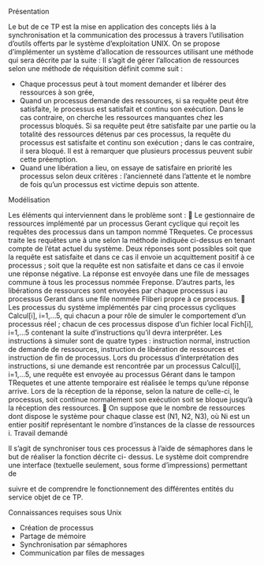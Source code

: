 Présentation

Le but de ce TP est la mise en application des concepts liés à la synchronisation et la communication des processus à
travers l’utilisation d’outils offerts par le système d’exploitation UNIX. On se propose d’implémenter un système
d’allocation de ressources utilisant une méthode qui sera décrite par la suite :
Il s’agit de gérer l’allocation de ressources selon une méthode de réquisition définit comme suit :
- Chaque processus peut à tout moment demander et libérer des ressources à son grée,
- Quand un processus demande des ressources, si sa requête peut être satisfaite, le processus est satisfait et continu
son exécution. Dans le cas contraire, on cherche les ressources manquantes chez les processus bloqués. Si sa
requête peut être satisfaite par une partie ou la totalité des ressources détenus par ces processus, la requête du
processus est satisfaite et continu son exécution ; dans le cas contraire, il sera bloqué. Il est à remarquer que
plusieurs processus peuvent subir cette préemption.
- Quand une libération a lieu, on essaye de satisfaire en priorité les processus selon deux critères : l’ancienneté dans
l’attente et le nombre de fois qu’un processus est victime depuis son attente.

Modélisation

Les éléments qui interviennent dans le problème sont :
 Le gestionnaire de ressources implémenté par un processus Gerant cyclique qui reçoit les requêtes des
processus dans un tampon nommé TRequetes. Ce processus traite les requêtes une à une selon la méthode
indiquée ci-dessus en tenant compte de l’état actuel du système. Deux réponses sont possibles soit que la
requête est satisfaite et dans ce cas il envoie un acquittement positif à ce processus ; soit que la requête est
non satisfaite et dans ce cas il envoie une réponse négative. La réponse est envoyée dans une file de
messages commune à tous les processus nommée Freponse. D’autres parts, les libérations de ressources
sont envoyées par chaque processus i au processus Gerant dans une file nommée Fliberi propre à ce
processus.
 Les processus du système implémentés par cinq processus cycliques Calcul[i], i=1,...5, qui chacun a pour
rôle de simuler le comportement d’un processus réel ; chacun de ces processus dispose d’un fichier local
Fich[i], i=1,...5 contenant la suite d’instructions qu’il devra interpréter. Les instructions à simuler sont de
quatre types : instruction normal, instruction de demande de ressources, instruction de libération de
ressources et instruction de fin de processus. Lors du processus d’interprétation des instructions, si une
demande est rencontrée par un processus Calcul[i], i=1,...5, une requête est envoyée au processus Gérant
dans le tampon TRequetes et une attente temporaire est réalisée le temps qu’une réponse arrive. Lors de la
réception de la réponse, selon la nature de celle-ci, le processus, soit continue normalement son exécution
soit se bloque jusqu’à la réception des ressources.
 On suppose que le nombre de ressources dont dispose le système pour chaque classe est (N1, N2, N3), où Ni
est un entier positif représentant le nombre d’instances de la classe de ressources i.
Travail demandé

Il s’agit de synchroniser tous ces processus à l’aide de sémaphores dans le but de réaliser la fonction décrite ci-
dessus. Le système doit comprendre une interface (textuelle seulement, sous forme d’impressions) permettant de

suivre et de comprendre le fonctionnement des différentes entités du service objet de ce TP.

Connaissances requises sous Unix

- Création de processus
- Partage de mémoire
- Synchronisation par sémaphores
- Communication par files de messages
